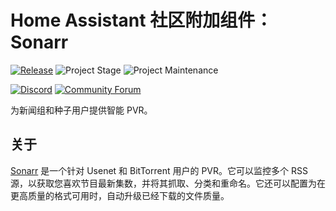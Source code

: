 # Home Assistant 社区附加组件：Sonarr

[![Release][release-shield]][release] ![Project Stage][project-stage-shield] ![Project Maintenance][maintenance-shield]

[![Discord][discord-shield]][discord] [![Community Forum][forum-shield]][forum]

为新闻组和种子用户提供智能 PVR。

## 关于

[Sonarr] 是一个针对 Usenet 和 BitTorrent 用户的 PVR。它可以监控多个 RSS
源，以获取您喜欢节目最新集数，并将其抓取、分类和重命名。它还可以配置为在更高质量的格式可用时，自动升级已经下载的文件质量。

[Sonarr]: https://sonarr.tv/

[discord-shield]: https://img.shields.io/discord/330944238910963714.svg
[discord]: https://discord.gg/c5DvZ4e
[forum-shield]: https://img.shields.io/badge/community-forum-brightgreen.svg
[forum]: https://community.home-assistant.io/t/?u=frenck
[maintenance-shield]: https://img.shields.io/maintenance/yes/2025.svg
[project-stage-shield]: https://img.shields.io/badge/project%20stage-experimental-yellow.svg
[release-shield]: https://img.shields.io/badge/version-v0.3.2-blue.svg
[release]: https://github.com/hassio-addons/addon-sonarr/tree/v0.3.2